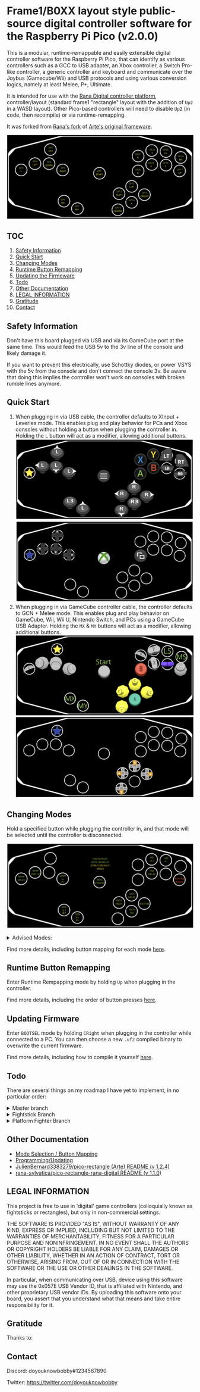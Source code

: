 # Frame1/B0XX layout style public-source digital controller software for the Raspberry Pi Pico (v2.0.0)

This is a modular, runtime-remappable and easily extensible digital controller software for the Raspberry Pi Pico, that can identify as various controllers such as a GCC to USB adapter, an Xbox controller, a Switch Pro-like controller, a generic controller and keyboard and communicate over the Joybus (Gamecube/Wii) and USB protocols and using various conversion logics, namely at least Melee, P+, Ultimate.

It is intended for use with the [Rana Digital controller platform](https://github.com/rana-sylvatica/rana-digital), controller/layout (standard frame1 "rectangle" layout with the addition of `Up2` in a WASD layout). Other Pico-based controllers will need to disable `Up2` (in code, then recompile) or via runtime-remapping.

It was forked from [Rana's fork](https://github.com/rana-sylvatica/pico-rectangle-rana-digital) of [Arte's original frameware](https://github.com/JulienBernard3383279/pico-rectangle).

![Image](img/gpio_to_f1.png)

## TOC

1. [Safety Information](#safety-information)
2. [Quick Start](#quick-start)
3. [Changing Modes](#changing-modes)
4. [Runtime Button Remapping](#runtime-button-remapping)
5. [Updating the Firmeware](#updating-firmware)
6. [Todo](#todo)
7. [Other Documentation](#other-documentation)
8. [LEGAL INFORMATION](#legal-information)
9. [Gratitude](#gratitude)
10. [Contact](#contact)

## Safety Information

Don't have this board plugged via USB and via its GameCube port at the same time. This would feed the USB 5v to the 3v line of the console and likely damage it.

If you want to prevent this electrically, use Schottky diodes, or power VSYS with the 5v from the console and don't connect the console 3v. Be aware that doing this implies the controller won't work on consoles with broken rumble lines anymore.

## Quick Start

1. When plugging in via USB cable, the controller defaults to XInput + Leverles mode. This enables plug and play behavior for PCs and Xbox consoles without holding a button when plugging the controller in. Holding the `L` button will act as a modifier, allowing additional buttons.
![Image](img/modes/xbox360_leverless.png)
![Image](img/modes/xbox360_leverless_mod.png)
3. When plugging in via GameCube controller cable, the controller defaults to GCN + Melee mode. This enables plug and play behavior on GameCube, Wii, Wii U, Nintendo Switch, and PCs using a GameCube USB Adapter. Holding the `MX` & `MY` buttons will act as a modifier, allowing additional buttons.
![Image](img/modes/gcn_melee.png)
![Image](img/modes/gcn_melee_mod.png)

## Changing Modes

Hold a specified button while plugging the controller in, and that mode will be selected until the controller is disconnected.

![Image](img/modes/modes.png)

<details>
   
<summary>Advised Modes:</summary>

- Updating Firmware (USB) => `BOOTSEL` (`CRight`)
- Runtime remapping mode => (`Up`)
- Playing Melee or. P+ on **console** => Melee + Joybus (`no button`) or P+ + Joybus (`MY`)
- Playing Melee or P+ on PC (USB) => Melee + Adapter (`CUp`) or P+ + Adapter (`MY`)
- Playing Ultimate on Switch or PC (USB) => Ultimate + Adapter (`MX`)
- Playing other games on Switch => WFPP + WFPP (`Left`)
- Playing other games on PC => XInput + Leverless (`no button`) or XInput + Xbox360 (`A`) or 8KeysSet + Keyboard (`Start`)
- Playing other games on Xbox (requires Brooks Wingman XB) => XInput + Leverless (`no button`) or XInput + Xbox360 (`A`) or XInput + Melee (`CLeft`)
- Playing other games on PlayStation (requires Brooks Wingman XE) =>  XInput + Leverless (`no button`) or XInput + Xbox360 (`A`) or WFPP + WFPP (`Left`)
- Playing (non-Smash) platform fighters on Xbox or PC => XInput + Melee (`CLeft`)
- Playing Melee/P+ on PC on the same setup as someone using a Gamecube controller and therefore an adapter => HID + Melee (`X`) or HID + P+ (`LS`) & configure the HID

</details>

Find more details, including button mapping for each mode [here](docs/MODES.md).

## Runtime Button Remapping

Enter Runtime Rempapping mode by holding `Up` when plugging in the controller.

Find more details, including the order of button presses [here](docs/PROGRAMMING.md#runtime-button-remapping).

## Updating Firmware

Enter `BOOTSEL` mode by holding `CRight` when plugging in the controller while connected to a PC. You can then choose a new `.uf2` compiled binary to overwrite the current firmware.

Find more details, including how to compile it yourself [here](docs/PROGRAMMING.md#updating-the-firmware).

## Todo

There are several things on my roadmap I have yet to implement, in no particular order:

<details>

<summary>Master branch</summary>

* Update and extend documentation.
    * Add competitive disclaimer.
    * Add GCN + Ultimate button layout images.
    * Add WFPP + Melee/P+ button layout images.
    * Add HID + Melee/P+/Ultimate layout images.
    * Add XInput + Melee/P+/Ultimate layout images.
    * Add PS4 button layout images (through Brooks Adapter + XInput).
* Implement `Up2` button across **ALL** modes.
* Add Nintendo Switch WFPP + Leverless DAC Algorithm/mode for better fighting game compatibility on Switch, a DInput option for PS4/PC compatibility.
    * Change mod button and mapping as necessary.
    * Add WFPP + Leverless layout image.
    * Add PS4 button layout images. (through Brooks Adapter + DInput)
* Refactor and implement all SOCD resolutions on all Melee/P+/Leverless modes (not just Ultimate) when compiling.
    * Add resolution for Capcom Cup SOCD
 
</details>

<details>
<summary>Fightstick Branch</summary>

* Add all relevant SOCD resolutions for all leverless modes.

</details>

<details>

<summary>Platform Fighter Branch</summary>

* Add all relevant SOCD resolutions for all Melee/P+/Ultimate modes.
* Add GCN + Ultimate "Macro" DAC Algorithm/mode with `A`+`B` smash attack macro and `X`+`Y` shorthop macro directly mapped.
    * Change default mode in GCN & USB
    * Add GCN + Ultimate "Macro" button layout image
* Add WFPP + Ultimate DAC Algorithm/mode with `A`+`B` smash attack macro and `X`+`Y` shorthop macro directly mapped.
    * Change default mode in USB, take priority over previous changes to default
    * Add WFPP + Ultimate button layout image
* Add Multiversus algorithm/mode
* Add Rivals 2 algorithm/mode?

</details>

## Other Documentation

* [Mode Selection / Button Mapping](docs/MODES.md)
* [Programming/Updating](docs/PROGRAMMING.md)
* [JulienBernard3383279/pico-rectangle (Arte) README (v 1.2.4)](docs/vendor/arte/README.md)
* [rana-sylvatica/pico-rectangle-rana-digital README (v 1.1.0)](docs/vendor/rana/README.md)

## LEGAL INFORMATION

This project is free to use in 'digital' game controllers (colloquially known as fightsticks or rectangles), but only in non-commercial settings.

THE SOFTWARE IS PROVIDED "AS IS", WITHOUT WARRANTY OF ANY KIND, EXPRESS OR IMPLIED, INCLUDING BUT NOT LIMITED TO THE WARRANTIES OF MERCHANTABILITY, FITNESS FOR A PARTICULAR PURPOSE AND NONINFRINGEMENT. IN NO EVENT SHALL THE AUTHORS OR COPYRIGHT HOLDERS BE LIABLE FOR ANY CLAIM, DAMAGES OR OTHER LIABILITY, WHETHER IN AN ACTION OF CONTRACT, TORT OR OTHERWISE, ARISING FROM, OUT OF OR IN CONNECTION WITH THE SOFTWARE OR THE USE OR OTHER DEALINGS IN THE SOFTWARE.

In particular, when communicating over USB, device using this software may use the 0x057E USB Vendor ID, that is affiliated with Nintendo, and other proprietary USB vendor IDs. By uploading this software onto your board, you assert that you understand what that means and take entire responsibility for it.

## Gratitude

Thanks to:

## Contact

Discord: doyouknowbobby#1234567890

Twitter: https://twitter.com/doyouknowbobby
